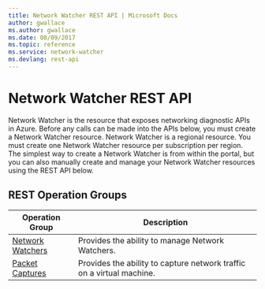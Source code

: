 ```yaml
---
title: Network Watcher REST API | Microsoft Docs
author: gwallace
ms.author: gwallace
ms.date: 08/09/2017
ms.topic: reference
ms.service: network-watcher
ms.devlang: rest-api
---
```


# Network Watcher REST API

Network Watcher is the resource that exposes networking diagnostic APIs in Azure. Before any calls can be made into the APIs below, you must create a Network Watcher resource. Network Watcher is a regional resource. You must create one Network Watcher resource per subscription per region. The simplest way to create a Network Watcher is from within the portal, but you can also manually create and manage your Network Watcher resources using the REST API below.

## REST Operation Groups 

|Operation Group|Description|
|---|---|
|[Network Watchers](~/docs-ref-autogen/network-watcher/networkwatchers.json) |Provides the ability to manage Network Watchers.|
|[Packet Captures](~/docs-ref-autogen/network-watcher/packetcaptures.json)   |Provides the ability to capture network traffic on a virtual machine.| 
